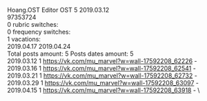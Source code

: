 Hoang.OST	Editor OST 5 2019.03.12\
97353724\
0 rubric switches:\
0 frequency switches:\
1 vacations:\
2019.04.17 2019.04.24 \
Total posts amount: 5	Posts dates amount: 5\
2019.03.12 1 https://vk.com/mu_marvel?w=wall-17592208_62226 - \
2019.03.16 1 https://vk.com/mu_marvel?w=wall-17592208_62541 - \
2019.03.21 1 https://vk.com/mu_marvel?w=wall-17592208_62732 - \
2019.03.29 1 https://vk.com/mu_marvel?w=wall-17592208_63097 - \
2019.04.15 1 https://vk.com/mu_marvel?w=wall-17592208_63918 - \
